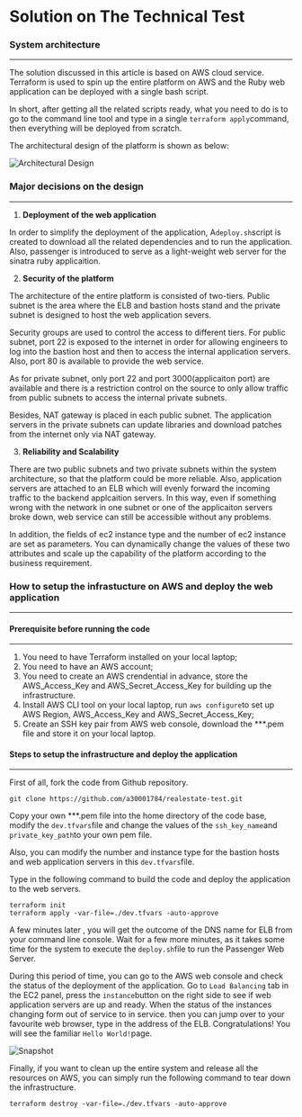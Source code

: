 # Solution on The Technical Test

### **System architecture**  

------

The solution discussed in this article is based on AWS cloud service.  Terraform is used to spin up the entire platform on AWS and the Ruby web application can be deployed with a single bash script.

 In short, after getting all the related scripts ready, what you need to do is to go to the command line tool and type in a single `terraform apply`command,  then everything will be deployed from scratch.

The architectural design of the platform is shown as below: 

![Architectural Design](https://tva1.sinaimg.cn/large/00831rSTly1gcu72afyq7j30nn0f1myk.jpg)

### **Major decisions on the design**

------

1. **Deployment of the web application**

In order to simplify the deployment of the application,  A`deploy.sh`script is created to download all the related dependencies and to run the application. Also, passenger is introduced to serve as a light-weight web server for the sinatra ruby applicaition.

2. **Security of the platform**

The architecture of the entire platform is consisted of two-tiers. Public subnet is the area where the ELB and bastion hosts stand and the private subnet is designed to host the web application severs. 

Security groups are used to control the access to different tiers. For public subnet, port 22 is exposed to the internet in order for allowing engineers to log into the bastion host and then to access the internal application servers. Also, port 80 is available to provide the web service.

As for private subnet, only port 22 and port 3000(applicaiton port) are available and there is a restriction control on the source to only allow traffic from public subnets to access the internal private subnets.

Besides, NAT gateway is placed in each public subnet. The application servers in the private subnets can update libraries and download patches from the internet only via NAT gateway.

3. **Reliability and Scalability**

There are two public subnets and two private subnets within the system architecture, so that the platform could be more reliable. Also, application servers are attached to an ELB which will evenly forward the incoming traffic to the backend applcaition servers. In this way, even if something wrong with the network in one subnet or one of the applicaiton servers broke down, web service can still be accessible without any problems.

In addition, the fields of ec2 instance type and the number of ec2 instance are set as parameters. You can dynamically change the values of these two attributes and scale up the capability of the platform according to the business requirement. 

### **How to setup the infrastucture on AWS and deploy the web application**

------

#### **Prerequisite before running the code**

------

1. You need to have Terraform installed on your local laptop;
2. You need to have an AWS account;
3. You need to create an AWS crendential in advance, store the AWS_Access_Key and AWS_Secret_Access_Key for building up the infrastructure.
4. Install AWS CLI tool on your local laptop, run `aws configure`to set up AWS Region, AWS_Access_Key and AWS_Secret_Access_Key;
5. Create an SSH key pair  from AWS web console, download the ***.pem file and store it on your local laptop.

#### **Steps to setup the infrastructure and deploy the application**

------

First of all, fork the code from Github repository. 

```
git clone https://github.com/a30001784/realestate-test.git
```

Copy your own ***.pem file into the home directory of the code base, modify the `dev.tfvars`file and change the values of the `ssh_key_name`and `private_key_path`to your own pem file. 

 Also, you can modify the number and instance type for the bastion hosts and web application servers in this `dev.tfvars`file.

Type in the following command to build the code and deploy the application to the web servers.

```
terraform init
terraform apply -var-file=./dev.tfvars -auto-approve
```

A few minutes later , you will get the outcome of the DNS name for ELB from your command line console. Wait for a few more minutes, as it  takes some time for the system to execute the `deploy.sh`file to run the Passenger Web Server.  

During this period of time, you can go to the AWS web console and check the status of the deployment of the application. Go to `Load Balancing` tab in the EC2 panel, press the `instance`button on the right side to see if web application servers are up and ready. When the status of the instances changing form out of service to in service. then you can jump over to your favourite web browser, type in the address of the ELB. Congratulations! You will see the familiar `Hello World!`page. 

![Snapshot](https://tva1.sinaimg.cn/large/00831rSTly1gctnvrt4uqj30vu0hlmy6.jpg)

Finally, if you want to clean up the entire system and release all the resources on AWS, you can simply run the following command to tear down the infrastructure. 

```
terraform destroy -var-file=./dev.tfvars -auto-approve
```

